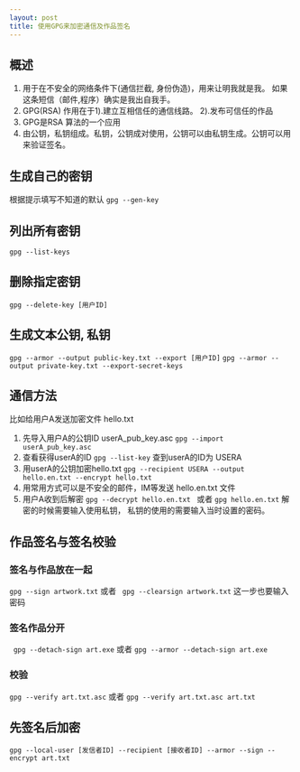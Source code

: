```yaml
---
layout: post
title: 使用GPG来加密通信及作品签名
---
```


## 概述
1. 用于在不安全的网络条件下(通信拦截, 身份伪造)，用来让明我就是我。 如果这条短信（邮件,程序）确实是我出自我手。
1. GPG(RSA) 作用在于1).建立互相信任的通信线路。 2).发布可信任的作品 
1. GPG是RSA 算法的一个应用
1. 由公钥，私钥组成。私钥，公钥成对使用，公钥可以由私钥生成。公钥可以用来验证签名。

## 生成自己的密钥
根据提示填写不知道的默认
``` gpg --gen-key ```

## 列出所有密钥
```gpg --list-keys```

## 删除指定密钥
``` gpg --delete-key [用户ID] ```

## 生成文本公钥, 私钥
``` gpg --armor --output public-key.txt --export [用户ID] ```
``` gpg --armor --output private-key.txt --export-secret-keys ```

## 通信方法
比如给用户A发送加密文件 hello.txt
1. 先导入用户A的公钥ID userA_pub_key.asc
``` gpg --import userA_pub_key.asc ```
1. 查看获得userA的ID
``` gpg --list-key ```
查到userA的ID为 USERA
1. 用userA的公钥加密hello.txt
``` gpg --recipient USERA --output hello.en.txt --encrypt hello.txt ```
1. 用常用方式可以是不安全的邮件，IM等发送 hello.en.txt 文件
1. 用户A收到后解密
``` gpg --decrypt hello.en.txt  ``` 或者 ``` gpg hello.en.txt ```
解密的时候需要输入使用私钥， 私钥的使用的需要输入当时设置的密码。

## 作品签名与签名校验
### 签名与作品放在一起
``` gpg --sign artwork.txt ``` 或者 ```  gpg --clearsign artwork.txt ```
这一步也要输入密码
### 签名作品分开
``` gpg --detach-sign art.exe``` 或者 ```gpg --armor --detach-sign art.exe```
### 校验
``` gpg --verify art.txt.asc ``` 或者 ``` gpg --verify art.txt.asc art.txt ```

##  先签名后加密
``` gpg --local-user [发信者ID] --recipient [接收者ID] --armor --sign --encrypt art.txt ```
